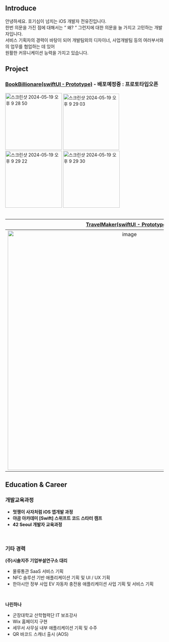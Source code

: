 ## Introduce
안녕하세요. 호기심이 넘치는 iOS 개발자 전유진입니다.</br>
한번 의문을 가진 점에 대해서는 “ 왜? “ 그런지에 대한 의문을 늘 가지고 고민하는 개발자입니다.</br>
서비스 기획자의 경력이 바탕이 되어 개발팀외의 디자이너, 사업개발팀 등의 여러부서와의 업무를 협업하는 데 있어 </br> 원활한 커뮤니케이션 능력을 가지고 있습니다.</br>

## Project
### [BookBillionare(swiftUI - Prototype)](https://github.com/UDI94/BookBillionaire) - 배포예정중 : 프로토타입오픈
<img width="180" alt="스크린샷 2024-05-19 오후 9 28 50" src="https://github.com/UDI94/UDI94/assets/145957641/9bb83e9b-0c58-487f-9a6c-efdd1ca4f51d">
<img width="178" alt="스크린샷 2024-05-19 오후 9 29 03" src="https://github.com/UDI94/UDI94/assets/145957641/0391993f-b99d-43b6-b4cb-3b93b3a240a6">
<img width="180" alt="스크린샷 2024-05-19 오후 9 29 22" src="https://github.com/UDI94/UDI94/assets/145957641/3a0aaeff-1ec1-455f-b6a3-770827929373">
<img width="180" alt="스크린샷 2024-05-19 오후 9 29 30" src="https://github.com/UDI94/UDI94/assets/145957641/636a6d91-174b-488e-a49d-91a6ffba37d5">
</br>
</br>

| [TravelMaker(swiftUI - Prototype)](https://github.com/UDI94/LikeLion-SwiftUI-Prototype-TravelMaker) | [맛집에서 만나(UIkit - prototype)](https://github.com/UDI94/UIKit-Prototype-LAB2) |
|:---:|:---:|
|<img width="758" alt="image" src="https://github.com/UDI94/UDI94/assets/145957641/94ec18b1-28fd-48ac-ac60-3ab4b1063a62">|<img width="758" alt="image" src="https://github.com/UDI94/UDI94/assets/145957641/712d264b-2359-4f79-b2cd-96193130adb6">|


## Education & Career
### 개발교육과정
- __멋쟁이 사자처럼  iOS 앱개발 과정__
- __야곰 아카데미 [Swift] 스위프트 코드 스타터 캠프__
- __42 Seoul 개발자 교육과정__

</br>

### 기타 경력
__(주)시솔지주 기업부설연구소 대리__
- 물류통관 SaaS 서비스 기획
- NFC 솔루션 기반 애플리케이션 기획 및 UI / UX 기획
- 한아시안 정부 사업 EV 자동차 충전용 애플리케이션 사업 기획 및 서비스 기획

</br>

__나린하나__
- 군장대학교 산학협력단 IT 보조강사
- Wix 홈페이지 구현
- 세무서 사무실 내부 애플리케이션 기획 및 수주
- QR 바코드 스캐너 출시 (AOS)
